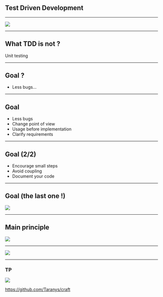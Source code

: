 ## Test Driven Development

---
![](https://i.redd.it/gvm5bdgx57n31.jpg)

---
## What TDD is not ?

Unit testing

---
## Goal ?

 - Less bugs...

---
## Goal

 - Less bugs
 - Change point of view
 - Usage before implementation
 - Clarify requirements

---
## Goal (2/2)

 - Encourage small steps
 - Avoid coupling
 - Document your code

---
## Goal (the last one !)

![](images/01-confidence.jpg)

---
## Main principle
![](https://marsner.com/wp-content/uploads/test-driven-development-TDD.png)

---
![](https://memegenerator.net/img/instances/80685005.jpg)

---
### TP

![](./images/01-TP.png)

https://github.com/Taranys/craft